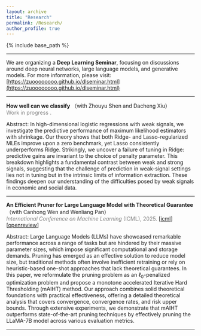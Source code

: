 ```yaml
---
layout: archive
title: "Research"
permalink: /Research/
author_profile: true
---
```


{% include base_path %}

----------------

We are organizing a **Deep Learning Seminar**, focusing on discussions around deep neural networks, large language models,  and generative models. For more information, please visit: [https://zuoooooooo.github.io/dlseminar.html](https://zuoooooooo.github.io/dlseminar.html)



---------------
**How well can we classify** （with Zhouyu Shen and Dacheng Xiu）           
<span style="color:grey">Work in progress .</span> 

Abstract: In high-dimensional logistic regressions with weak signals, we investigate the predictive performance of maximum likelihood estimators with shrinkage. Our theory shows that both Ridge- and Lasso-regularized MLEs improve upon a zero benchmark, yet Lasso consistently underperforms Ridge. Strikingly, we uncover a failure of tuning in Ridge: predictive gains are invariant to the choice of penalty parameter. This breakdown highlights a fundamental contrast between weak and strong signals, suggesting that the challenge of prediction in weak-signal settings lies not in tuning but in the intrinsic limits of information extraction. These findings deepen our understanding of the difficulties posed by weak signals in economic and social data.



---------------

**An Efficient Pruner for Large Language Model with Theoretical Guarantee** （with Canhong Wen and Wenliang Pan）           
<span style="color:grey">*International Conference on Machine Learning* (ICML), 2025.</span> 
[[icml](https://icml.cc/virtual/2025/poster/44100)] [[openreview](https://openreview.net/pdf?id=nh9mBCYeF7)]


Abstract: Large Language Models (LLMs) have showcased remarkable performance across a range of tasks but are hindered by their massive parameter sizes, which impose significant computational and storage demands. Pruning has emerged as an effective solution to reduce model size, but traditional methods often involve inefficient retraining or rely on heuristic-based one-shot approaches that lack theoretical guarantees. In this paper, we reformulate the pruning problem as an $\ell_0$-penalized optimization problem and propose a monotone accelerated Iterative Hard Thresholding (mAIHT) method. Our approach combines solid theoretical foundations with practical effectiveness, offering a detailed theoretical analysis that covers convergence, convergence rates, and risk upper bounds. Through extensive experiments, we demonstrate that mAIHT outperforms state-of-the-art pruning techniques by effectively pruning the LLaMA-7B model across various evaluation metrics.

---------------
  
